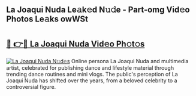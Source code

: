 ## La Joaqui Nuda Le𝚊k𝚎d N𝚞𝚍e - Part-omg Vid𝚎o Photos Le𝚊ks owWSt

# <h2><a href="http://fbchkv.evod.top/?m=La+Joaqui+Nuda">🔗 👉🔴 La Joaqui Nuda Vid𝚎o Ph𝚘t𝚘s</a></h2>

[![La Joaqui Nuda N𝚞d𝚎s](https://i.imgur.com/8V9OHl7.gif)](http://fbchkv.evod.top/?m=La+Joaqui+Nuda)
Online persona La Joaqui Nuda and multimedia artist, celebrated for publishing dance and lifestyle material through trending dance routines and mini vlogs. The public's perception of La Joaqui Nuda has shifted over the years, from a beloved celebrity to a controversial figure. 
